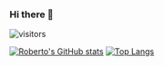 ### Hi there 👋

![visitors](https://visitor-badge.glitch.me/badge?page_id=rperez2021&left_color=blue&right_color=yellow)

[![Roberto's GitHub stats](https://github-readme-stats.vercel.app/api?username=rperez2021&show_icons=true)](https://github.com/anuraghazra/github-readme-stats)
[![Top Langs](https://github-readme-stats.vercel.app/api/top-langs/?username=rperez2021&layout=compact)](https://github.com/anuraghazra/github-readme-stats)


<!--
**rperez2021/rperez2021** is a ✨ _special_ ✨ repository because its `README.md` (this file) appears on your GitHub profile.

Here are some ideas to get you started:

- 🔭 I’m currently working on ...
- 🌱 I’m currently learning ...
- 👯 I’m looking to collaborate on ...
- 🤔 I’m looking for help with ...
- 💬 Ask me about ...
- 📫 How to reach me: ...
- 😄 Pronouns: ...
- ⚡ Fun fact: ...
-->
